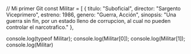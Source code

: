 // Mi primer Git 
const Militar = [
  {
    titulo: "Suboficial",
    director: "Sargento Viceprimero",
    estreno: 1986,
    genero: "Guerra, Acción",
    sinopsis: "Una guerra sin fin, por un estado lleno de corrupcion, al cual no pueden controlar el narcotrafico."
  },

console.log(typeof Militar);
console.log(Militar[0]);
console.log(Militar[1]);
console.log(Militar)
